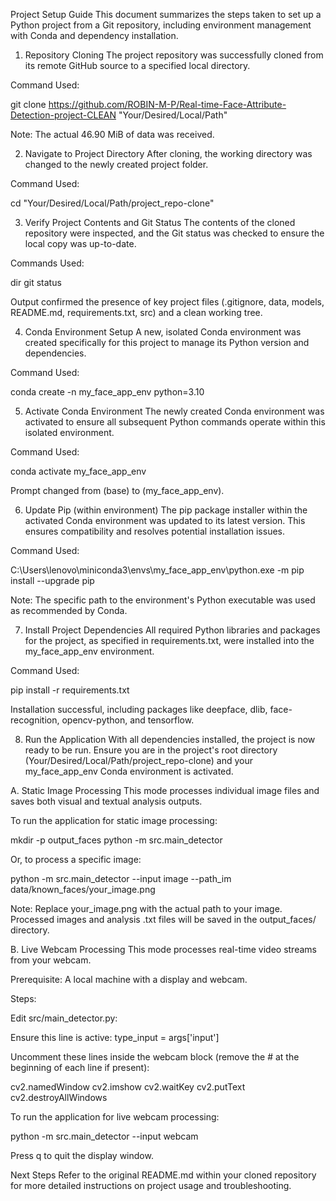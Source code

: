 Project Setup Guide
This document summarizes the steps taken to set up a Python project from a Git repository, including environment management with Conda and dependency installation.

1. Repository Cloning
The project repository was successfully cloned from its remote GitHub source to a specified local directory.

Command Used:

git clone https://github.com/ROBIN-M-P/Real-time-Face-Attribute-Detection-project-CLEAN "Your/Desired/Local/Path"

Note: The actual 46.90 MiB of data was received.

2. Navigate to Project Directory
After cloning, the working directory was changed to the newly created project folder.

Command Used:

cd "Your/Desired/Local/Path/project_repo-clone"

3. Verify Project Contents and Git Status
The contents of the cloned repository were inspected, and the Git status was checked to ensure the local copy was up-to-date.

Commands Used:

dir
git status

Output confirmed the presence of key project files (.gitignore, data, models, README.md, requirements.txt, src) and a clean working tree.

4. Conda Environment Setup
A new, isolated Conda environment was created specifically for this project to manage its Python version and dependencies.

Command Used:

conda create -n my_face_app_env python=3.10

5. Activate Conda Environment
The newly created Conda environment was activated to ensure all subsequent Python commands operate within this isolated environment.

Command Used:

conda activate my_face_app_env

Prompt changed from (base) to (my_face_app_env).

6. Update Pip (within environment)
The pip package installer within the activated Conda environment was updated to its latest version. This ensures compatibility and resolves potential installation issues.

Command Used:

C:\Users\lenovo\miniconda3\envs\my_face_app_env\python.exe -m pip install --upgrade pip

Note: The specific path to the environment's Python executable was used as recommended by Conda.

7. Install Project Dependencies
All required Python libraries and packages for the project, as specified in requirements.txt, were installed into the my_face_app_env environment.

Command Used:

pip install -r requirements.txt

Installation successful, including packages like deepface, dlib, face-recognition, opencv-python, and tensorflow.

8. Run the Application
With all dependencies installed, the project is now ready to be run. Ensure you are in the project's root directory (Your/Desired/Local/Path/project_repo-clone) and your my_face_app_env Conda environment is activated.

A. Static Image Processing
This mode processes individual image files and saves both visual and textual analysis outputs.

To run the application for static image processing:

mkdir -p output_faces
python -m src.main_detector

Or, to process a specific image:

python -m src.main_detector --input image --path_im data/known_faces/your_image.png

Note: Replace your_image.png with the actual path to your image. Processed images and analysis .txt files will be saved in the output_faces/ directory.

B. Live Webcam Processing
This mode processes real-time video streams from your webcam.

Prerequisite: A local machine with a display and webcam.

Steps:

Edit src/main_detector.py:

Ensure this line is active: type_input = args['input']

Uncomment these lines inside the webcam block (remove the # at the beginning of each line if present):

cv2.namedWindow
cv2.imshow
cv2.waitKey
cv2.putText
cv2.destroyAllWindows

To run the application for live webcam processing:

python -m src.main_detector --input webcam

Press q to quit the display window.

Next Steps
Refer to the original README.md within your cloned repository for more detailed instructions on project usage and troubleshooting.
